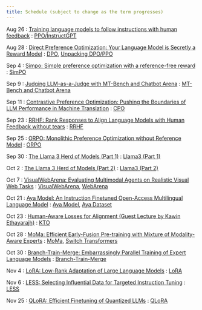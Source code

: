 ```yaml
---
title: Schedule (subject to change as the term progresses)
---
```


  
Aug 26
: [Training language models to follow instructions with human feedback](https://cocoxu.github.io/CS8803-LLM-fall2024/slides/01_RLHF_InstructGPT.pdf)
  : [PPO/InstructGPT](https://arxiv.org/abs/2203.02155)
  
Aug 28
: [Direct Preference Optimization: Your Language Model is Secretly a Reward Model](https://cocoxu.github.io/CS8803-LLM-fall2024/slides/02_DPO.pdf)
  : [DPO](https://arxiv.org/abs/2305.18290), [Unpacking DPO/PPO](https://arxiv.org/abs/2406.09279)

Sep 4
: [Simpo: Simple preference optimization with a reference-free reward](https://cocoxu.github.io/CS8803-LLM-fall2024/slides/03_SimPO.pdf)
  : [SimPO](https://arxiv.org/abs/2405.14734)

Sep 9
: [Judging LLM-as-a-Judge with MT-Bench and Chatbot Arena](https://cocoxu.github.io/CS8803-LLM-fall2024/slides/04_MTBench.pdf)
  : [MT-Bench and Chatbot Arena](https://arxiv.org/abs/2306.05685)

Sep 11
: [Contrastive Preference Optimization: Pushing the Boundaries of LLM Performance in Machine Translation](https://cocoxu.github.io/CS8803-LLM-fall2024/slides/05_CPO.pdf)
  : [CPO](https://arxiv.org/abs/2401.08417)

Sep 23
: [RRHF: Rank Responses to Align Language Models with Human Feedback without tears](https://cocoxu.github.io/CS8803-LLM-fall2024/slides/06_RRHF.pdf)
  : [RRHF](https://arxiv.org/abs/2304.05302)

Sep 25
: [ORPO: Monolithic Preference Optimization without Reference Model](https://cocoxu.github.io/CS8803-LLM-fall2024/slides/07_ORPO.pdf)
  : [ORPO](https://arxiv.org/abs/2403.07691)

Sep 30
: [The Llama 3 Herd of Models (Part 1)](https://cocoxu.github.io/CS8803-LLM-fall2024/slides/08a_Llama3.pdf)
  : [Llama3 (Part 1)](https://arxiv.org/abs/2407.21783)

Oct 2
: [The Llama 3 Herd of Models (Part 2)](https://cocoxu.github.io/CS8803-LLM-fall2024/slides/08b_Llama3.pdf)
  : [Llama3 (Part 2)](https://arxiv.org/abs/2407.21783)

Oct 7
: [VisualWebArena: Evaluating Multimodal Agents on Realistic Visual Web Tasks](https://cocoxu.github.io/CS8803-LLM-fall2024/slides/09_VisualWebArena.pdf)
  : [VisualWebArena](https://arxiv.org/abs/2401.13649), [WebArena](https://arxiv.org/abs/2307.13854)

Oct 21
: [Aya Model: An Instruction Finetuned Open-Access Multilingual Language Model](https://cocoxu.github.io/CS8803-LLM-fall2024/slides/10_Aya.pdf)
  : [Aya Model](https://arxiv.org/abs/2402.07827), [Aya Dataset](https://arxiv.org/abs/2402.06619)

Oct 23
: [Human-Aware Losses for Alignment (Guest Lecture by Kawin Ethayarajh)](https://cocoxu.github.io/CS8803-LLM-fall2024/slides/kawin_halos.pdf)
  : [KTO](https://arxiv.org/abs/2402.01306)

Oct 28
: [MoMa: Efficient Early-Fusion Pre-training with Mixture of Modality-Aware Experts](https://cocoxu.github.io/CS8803-LLM-fall2024/slides/11_moma.pdf)
  : [MoMa](https://arxiv.org/abs/2407.21770), [Switch Transformers](https://arxiv.org/abs/2101.03961)

Oct 30
: [Branch-Train-Merge: Embarrassingly Parallel Training of Expert Language Models](https://cocoxu.github.io/CS8803-LLM-fall2024/slides/12_branch_train_merge.pdf)
  : [Branch-Train-Merge](https://arxiv.org/abs/2208.03306)

Nov 4
: [LoRA: Low-Rank Adaptation of Large Language Models](https://cocoxu.github.io/CS8803-LLM-fall2024/slides/13_lora.pdf)
  : [LoRA](https://arxiv.org/abs/2106.09685)

Nov 6
: [LESS: Selecting Influential Data for Targeted Instruction Tuning](https://cocoxu.github.io/CS8803-LLM-fall2024/slides/14_less.pdf)
  : [LESS](https://arxiv.org/abs/2402.04333)

Nov 25
: [QLoRA: Efficient Finetuning of Quantized LLMs](https://cocoxu.github.io/CS8803-LLM-fall2024/slides/15_qlora.pdf)
  : [QLoRA](https://arxiv.org/abs/2305.14314)
